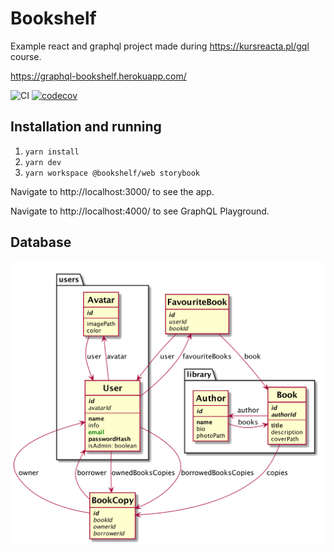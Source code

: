 # Bookshelf

Example react and graphql project made during https://kursreacta.pl/gql course.

https://graphql-bookshelf.herokuapp.com/

![CI](https://github.com/lucassus/bookshelf/workflows/CI/badge.svg)
[![codecov](https://codecov.io/gh/lucassus/bookshelf/branch/master/graph/badge.svg)](https://codecov.io/gh/lucassus/bookshelf)

## Installation and running

1. `yarn install`
2. `yarn dev`
3. `yarn workspace @bookshelf/web storybook`

Navigate to http://localhost:3000/ to see the app.

Navigate to http://localhost:4000/ to see GraphQL Playground.

## Database

![Database Diagram](docs/database.png)
